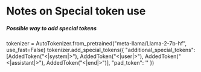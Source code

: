 # Notes on Special token use

##### Possible way to add special tokens

tokenizer = AutoTokenizer.from_pretrained("meta-llama/Llama-2-7b-hf", use_fast=False)
tokenizer.add_special_tokens({
        "additional_special_tokens": [AddedToken("<|system|>"), AddedToken("<|user|>"), AddedToken("<|assistant|>"), AddedToken("<|end|>")],
        "pad_token": '<pad>'
})

